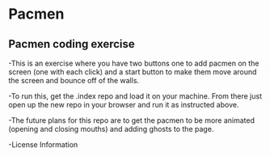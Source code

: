 # Pacmen
## Pacmen coding exercise
-This is an exercise where you have two buttons one to add pacmen on the screen (one with each click) and a start button to make them move around the screen and bounce off of the walls. 

-To run this, get the .index repo and load it on your machine. From there just open up the new repo in your browser and run it as instructed above. 

-The future plans for this repo are to get the pacmen to be more animated (opening and closing mouths) and adding ghosts to the page. 

-License Information

